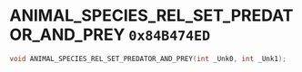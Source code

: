 # ANIMAL_SPECIES_REL_SET_PREDATOR_AND_PREY `0x84B474ED`

```cpp
void ANIMAL_SPECIES_REL_SET_PREDATOR_AND_PREY(int _Unk0, int _Unk1);
```